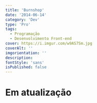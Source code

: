 ```yaml
---
title: 'Burnshop'
date: '2014-06-14'
category: 'Dev'
type: 'Pro'
tags:
  - Programação
  - Desenvolvimento Front-end
cover: https://i.imgur.com/w9AS7Sm.jpg
coverAlt: ''
imgorientation: ''
description:
fontStyle: 'sans'
isPublished: false
---
```


# **Em atualização**
